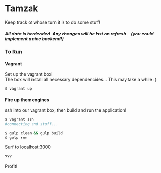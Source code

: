 # Tamzak

Keep track of whose turn it is to do some stuff!  
##### All data is hardcoded. Any changes will be lost on refresh... (you could implement a nice backend!)

### To Run

#### Vagrant
Set up the vagrant box!  
The box will install all necessary dependencides... This may take a while :(

```
$ vagrant up
```

#### Fire up them engines
ssh into our vagrant box, then build and run the application!

```bash
$ vagrant ssh
#connecting and stuff...

$ gulp clean && gulp build
$ gulp run
```

Surf to localhost:3000

???

Profit!